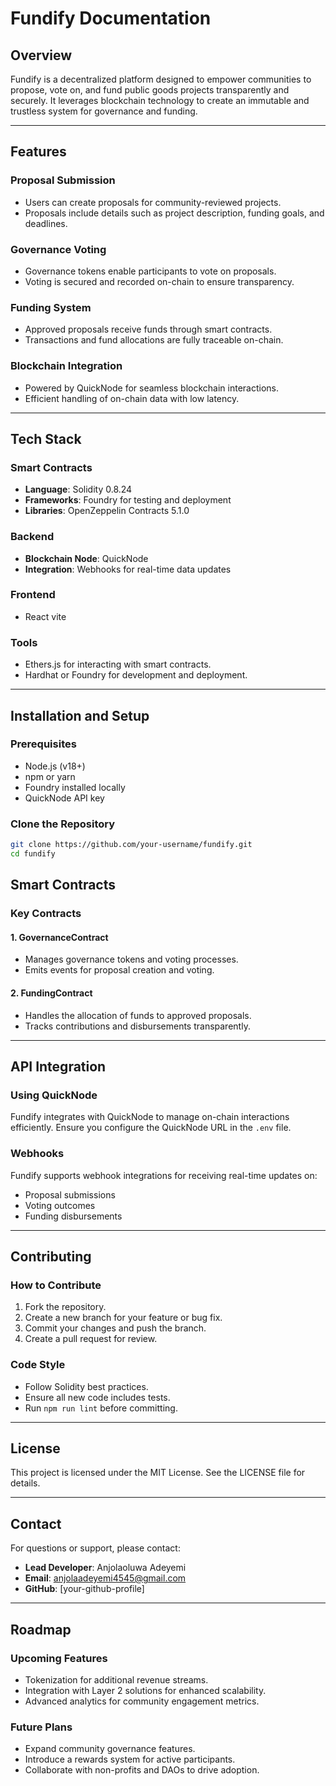 # Fundify Documentation

## Overview
Fundify is a decentralized platform designed to empower communities to propose, vote on, and fund public goods projects transparently and securely. It leverages blockchain technology to create an immutable and trustless system for governance and funding.

---

## Features

### Proposal Submission
- Users can create proposals for community-reviewed projects.
- Proposals include details such as project description, funding goals, and deadlines.

### Governance Voting
- Governance tokens enable participants to vote on proposals.
- Voting is secured and recorded on-chain to ensure transparency.

### Funding System
- Approved proposals receive funds through smart contracts.
- Transactions and fund allocations are fully traceable on-chain.

### Blockchain Integration
- Powered by QuickNode for seamless blockchain interactions.
- Efficient handling of on-chain data with low latency.

---

## Tech Stack

### Smart Contracts
- **Language**: Solidity 0.8.24
- **Frameworks**: Foundry for testing and deployment
- **Libraries**: OpenZeppelin Contracts 5.1.0

### Backend
- **Blockchain Node**: QuickNode
- **Integration**: Webhooks for real-time data updates

### Frontend
- React vite

### Tools
- Ethers.js for interacting with smart contracts.
- Hardhat or Foundry for development and deployment.

---

## Installation and Setup

### Prerequisites
- Node.js (v18+)
- npm or yarn
- Foundry installed locally
- QuickNode API key

### Clone the Repository
```bash
git clone https://github.com/your-username/fundify.git
cd fundify
```



## Smart Contracts

### Key Contracts

#### 1. **GovernanceContract**
- Manages governance tokens and voting processes.
- Emits events for proposal creation and voting.

#### 2. **FundingContract**
- Handles the allocation of funds to approved proposals.
- Tracks contributions and disbursements transparently.

---

## API Integration

### Using QuickNode
Fundify integrates with QuickNode to manage on-chain interactions efficiently. Ensure you configure the QuickNode URL in the `.env` file.

### Webhooks
Fundify supports webhook integrations for receiving real-time updates on:
- Proposal submissions
- Voting outcomes
- Funding disbursements

---

## Contributing

### How to Contribute
1. Fork the repository.
2. Create a new branch for your feature or bug fix.
3. Commit your changes and push the branch.
4. Create a pull request for review.

### Code Style
- Follow Solidity best practices.
- Ensure all new code includes tests.
- Run `npm run lint` before committing.

---

## License
This project is licensed under the MIT License. See the LICENSE file for details.

---

## Contact
For questions or support, please contact:
- **Lead Developer**: Anjolaoluwa Adeyemi
- **Email**: anjolaadeyemi4545@gmail.com
- **GitHub**: [your-github-profile]

---

## Roadmap

### Upcoming Features
- Tokenization for additional revenue streams.
- Integration with Layer 2 solutions for enhanced scalability.
- Advanced analytics for community engagement metrics.

### Future Plans
- Expand community governance features.
- Introduce a rewards system for active participants.
- Collaborate with non-profits and DAOs to drive adoption.

